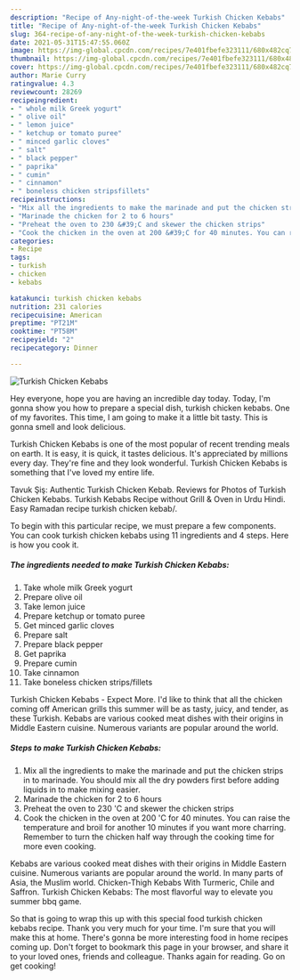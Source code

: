 ```yaml
---
description: "Recipe of Any-night-of-the-week Turkish Chicken Kebabs"
title: "Recipe of Any-night-of-the-week Turkish Chicken Kebabs"
slug: 364-recipe-of-any-night-of-the-week-turkish-chicken-kebabs
date: 2021-05-31T15:47:55.060Z
image: https://img-global.cpcdn.com/recipes/7e401fbefe323111/680x482cq70/turkish-chicken-kebabs-recipe-main-photo.jpg
thumbnail: https://img-global.cpcdn.com/recipes/7e401fbefe323111/680x482cq70/turkish-chicken-kebabs-recipe-main-photo.jpg
cover: https://img-global.cpcdn.com/recipes/7e401fbefe323111/680x482cq70/turkish-chicken-kebabs-recipe-main-photo.jpg
author: Marie Curry
ratingvalue: 4.3
reviewcount: 28269
recipeingredient:
- " whole milk Greek yogurt"
- " olive oil"
- " lemon juice"
- " ketchup or tomato puree"
- " minced garlic cloves"
- " salt"
- " black pepper"
- " paprika"
- " cumin"
- " cinnamon"
- " boneless chicken stripsfillets"
recipeinstructions:
- "Mix all the ingredients to make the marinade and put the chicken strips in to marinade. You should mix all the dry powders first before adding liquids in to make mixing easier."
- "Marinade the chicken for 2 to 6 hours"
- "Preheat the oven to 230 &#39;C and skewer the chicken strips"
- "Cook the chicken in the oven at 200 &#39;C for 40 minutes. You can raise the temperature and broil for another 10 minutes if you want more charring. Remember to turn the chicken half way through the cooking time for more even cooking."
categories:
- Recipe
tags:
- turkish
- chicken
- kebabs

katakunci: turkish chicken kebabs 
nutrition: 231 calories
recipecuisine: American
preptime: "PT21M"
cooktime: "PT58M"
recipeyield: "2"
recipecategory: Dinner

---
```



![Turkish Chicken Kebabs](https://img-global.cpcdn.com/recipes/7e401fbefe323111/680x482cq70/turkish-chicken-kebabs-recipe-main-photo.jpg)

Hey everyone, hope you are having an incredible day today. Today, I'm gonna show you how to prepare a special dish, turkish chicken kebabs. One of my favorites. This time, I am going to make it a little bit tasty. This is gonna smell and look delicious.

Turkish Chicken Kebabs is one of the most popular of recent trending meals on earth. It is easy, it is quick, it tastes delicious. It's appreciated by millions every day. They're fine and they look wonderful. Turkish Chicken Kebabs is something that I've loved my entire life.

Tavuk Şiş: Authentic Turkish Chicken Kebab. Reviews for Photos of Turkish Chicken Kebabs. Turkish Kebabs Recipe without Grill &amp; Oven in Urdu Hindi. Easy Ramadan recipe turkish chicken kebab/.


To begin with this particular recipe, we must prepare a few components. You can cook turkish chicken kebabs using 11 ingredients and 4 steps. Here is how you cook it.

<!--inarticleads1-->

##### The ingredients needed to make Turkish Chicken Kebabs:

1. Take  whole milk Greek yogurt
1. Prepare  olive oil
1. Take  lemon juice
1. Prepare  ketchup or tomato puree
1. Get  minced garlic cloves
1. Prepare  salt
1. Prepare  black pepper
1. Get  paprika
1. Prepare  cumin
1. Take  cinnamon
1. Take  boneless chicken strips/fillets


Turkish Chicken Kebabs - Expect More. I&#39;d like to think that all the chicken coming off American grills this summer will be as tasty, juicy, and tender, as these Turkish. Kebabs are various cooked meat dishes with their origins in Middle Eastern cuisine. Numerous variants are popular around the world. 

<!--inarticleads2-->

##### Steps to make Turkish Chicken Kebabs:

1. Mix all the ingredients to make the marinade and put the chicken strips in to marinade. You should mix all the dry powders first before adding liquids in to make mixing easier.
1. Marinade the chicken for 2 to 6 hours
1. Preheat the oven to 230 &#39;C and skewer the chicken strips
1. Cook the chicken in the oven at 200 &#39;C for 40 minutes. You can raise the temperature and broil for another 10 minutes if you want more charring. Remember to turn the chicken half way through the cooking time for more even cooking.


Kebabs are various cooked meat dishes with their origins in Middle Eastern cuisine. Numerous variants are popular around the world. In many parts of Asia, the Muslim world. Chicken-Thigh Kebabs With Turmeric, Chile and Saffron. Turkish Chicken Kebabs: The most flavorful way to elevate you summer bbq game. 

So that is going to wrap this up with this special food turkish chicken kebabs recipe. Thank you very much for your time. I'm sure that you will make this at home. There's gonna be more interesting food in home recipes coming up. Don't forget to bookmark this page in your browser, and share it to your loved ones, friends and colleague. Thanks again for reading. Go on get cooking!
